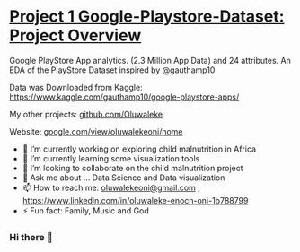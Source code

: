 # [Project 1 Google-Playstore-Dataset: Project Overview](https://github.com/Oluwaleke/Google-PlayStore) 
Google PlayStore App analytics. (2.3 Million App Data) and 24 attributes.
An EDA of the PlayStore Dataset inspired by @gauthamp10

Data was Downloaded from Kaggle: https://www.kaggle.com/gauthamp10/google-playstore-apps/

My other projects: [github.com/Oluwaleke](https://github.com/Oluwaleke)

Website: [google.com/view/oluwalekeoni/home](https://sites.google.com/view/oluwalekeoni/home)

- 🔭 I’m currently working on exploring child malnutrition in Africa 
- 🌱 I’m currently learning some visualization tools
- 👯 I’m looking to collaborate on the child malnutrition project
- 💬 Ask me about ... Data Science and Data visualization
- 📫 How to reach me: oluwalekeoni@gmail.com , https://www.linkedin.com/in/oluwaleke-enoch-oni-1b788799
- ⚡ Fun fact: Family, Music and God


### Hi there 👋

<!--
**Oluwaleke/Oluwaleke** is a ✨ _special_ ✨ repository because its `README.md` (this file) appears on your GitHub profile.

Here are some ideas to get you started:

- 🔭 I’m currently working on exploring child malnutrition in Africa 
- 🌱 I’m currently learning some visualization tools
- 👯 I’m looking to collaborate on the chail malnutrition project
- 💬 Ask me about ... Data Science and Data visualization
- 📫 How to reach me: oluwalekeoni@gmail.com , https://www.linkedin.com/in/oluwaleke-enoch-oni-1b788799
- ⚡ Fun fact: Family, Music and God
-->
